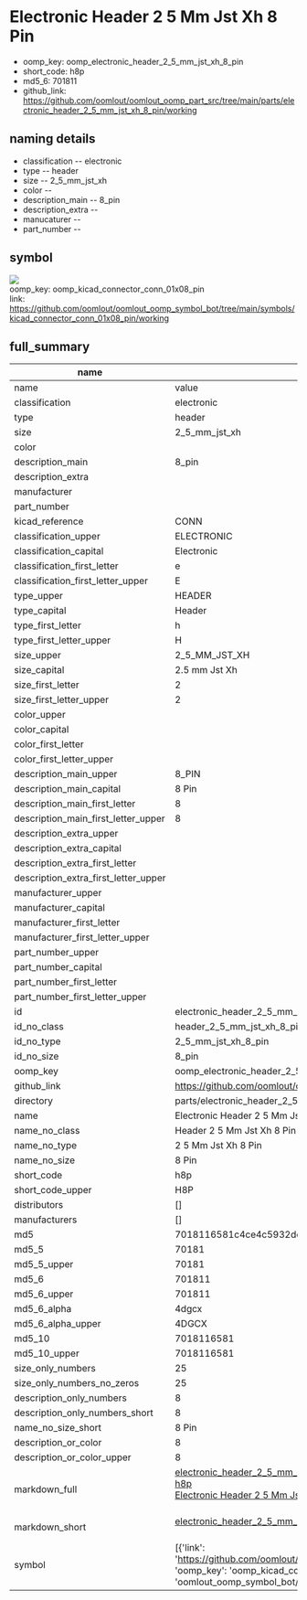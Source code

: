 # Electronic Header 2 5 Mm Jst Xh 8 Pin

  
* oomp_key: oomp_electronic_header_2_5_mm_jst_xh_8_pin 
* short_code: h8p
* md5_6: 701811  
* github_link: https://github.com/oomlout/oomlout_oomp_part_src/tree/main/parts/electronic_header_2_5_mm_jst_xh_8_pin/working  
## naming details
* classification -- electronic
* type -- header
* size -- 2_5_mm_jst_xh
* color -- 
* description_main -- 8_pin
* description_extra -- 
* manucaturer -- 
* part_number -- 



## symbol

![](symbol/{index}/working/working_600.png)  
oomp_key: oomp_kicad_connector_conn_01x08_pin  
link: https://github.com/oomlout/oomlout_oomp_symbol_bot/tree/main/symbols/kicad_connector_conn_01x08_pin/working  


## full_summary
| name | value | 
| --- | --- | 
| name | value | 
| classification | electronic | 
| type | header | 
| size | 2_5_mm_jst_xh | 
| color |  | 
| description_main | 8_pin | 
| description_extra |  | 
| manufacturer |  | 
| part_number |  | 
| kicad_reference | CONN | 
| classification_upper | ELECTRONIC | 
| classification_capital | Electronic | 
| classification_first_letter | e | 
| classification_first_letter_upper | E | 
| type_upper | HEADER | 
| type_capital | Header | 
| type_first_letter | h | 
| type_first_letter_upper | H | 
| size_upper | 2_5_MM_JST_XH | 
| size_capital | 2.5 mm Jst Xh | 
| size_first_letter | 2 | 
| size_first_letter_upper | 2 | 
| color_upper |  | 
| color_capital |  | 
| color_first_letter |  | 
| color_first_letter_upper |  | 
| description_main_upper | 8_PIN | 
| description_main_capital | 8 Pin | 
| description_main_first_letter | 8 | 
| description_main_first_letter_upper | 8 | 
| description_extra_upper |  | 
| description_extra_capital |  | 
| description_extra_first_letter |  | 
| description_extra_first_letter_upper |  | 
| manufacturer_upper |  | 
| manufacturer_capital |  | 
| manufacturer_first_letter |  | 
| manufacturer_first_letter_upper |  | 
| part_number_upper |  | 
| part_number_capital |  | 
| part_number_first_letter |  | 
| part_number_first_letter_upper |  | 
| id | electronic_header_2_5_mm_jst_xh_8_pin | 
| id_no_class | header_2_5_mm_jst_xh_8_pin | 
| id_no_type | 2_5_mm_jst_xh_8_pin | 
| id_no_size | 8_pin | 
| oomp_key | oomp_electronic_header_2_5_mm_jst_xh_8_pin | 
| github_link | https://github.com/oomlout/oomlout_oomp_part_src/tree/main/parts/electronic_header_2_5_mm_jst_xh_8_pin/working | 
| directory | parts/electronic_header_2_5_mm_jst_xh_8_pin | 
| name | Electronic Header 2 5 Mm Jst Xh 8 Pin | 
| name_no_class | Header 2 5 Mm Jst Xh 8 Pin | 
| name_no_type | 2 5 Mm Jst Xh 8 Pin | 
| name_no_size | 8 Pin | 
| short_code | h8p | 
| short_code_upper | H8P | 
| distributors | [] | 
| manufacturers | [] | 
| md5 | 7018116581c4ce4c5932de15a4b8dae5 | 
| md5_5 | 70181 | 
| md5_5_upper | 70181 | 
| md5_6 | 701811 | 
| md5_6_upper | 701811 | 
| md5_6_alpha | 4dgcx | 
| md5_6_alpha_upper | 4DGCX | 
| md5_10 | 7018116581 | 
| md5_10_upper | 7018116581 | 
| size_only_numbers | 25 | 
| size_only_numbers_no_zeros | 25 | 
| description_only_numbers | 8 | 
| description_only_numbers_short | 8 | 
| name_no_size_short | 8 Pin | 
| description_or_color | 8 | 
| description_or_color_upper | 8 | 
| markdown_full | [electronic_header_2_5_mm_jst_xh_8_pin](https://github.com/oomlout/oomlout_oomp_part_src/tree/main/parts/electronic_header_2_5_mm_jst_xh_8_pin/working)<br>[h8p](https://github.com/oomlout/oomlout_oomp_part_src/tree/main/parts/electronic_header_2_5_mm_jst_xh_8_pin/working)<br>[Electronic Header 2 5 Mm Jst Xh 8 Pin](https://github.com/oomlout/oomlout_oomp_part_src/tree/main/parts/electronic_header_2_5_mm_jst_xh_8_pin/working)<br><br> | 
| markdown_short | [electronic_header_2_5_mm_jst_xh_8_pin](https://github.com/oomlout/oomlout_oomp_part_src/tree/main/parts/electronic_header_2_5_mm_jst_xh_8_pin/working)<br><br> | 
| symbol | [{'link': 'https://github.com/oomlout/oomlout_oomp_symbol_bot/tree/main/symbols/kicad_connector_conn_01x08_pin', 'oomp_key': 'oomp_kicad_connector_conn_01x08_pin', 'directory': 'oomlout_oomp_symbol_bot/symbols/kicad_connector_conn_01x08_pin//working/working.kicad_sym', 'index': 0}] | 

